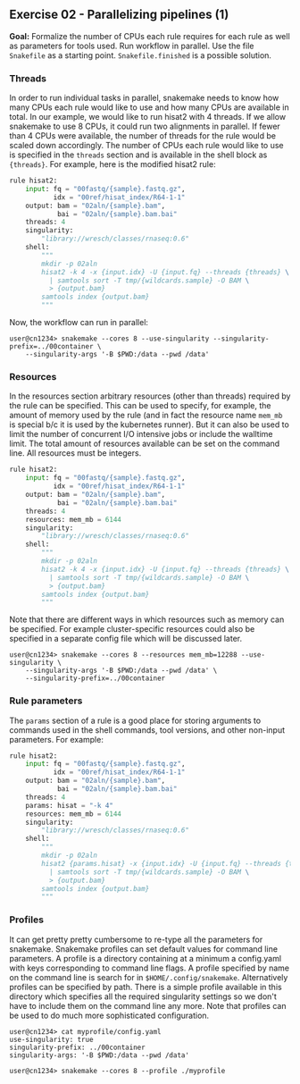 ## Exercise 02 - Parallelizing pipelines (1)

**Goal:** Formalize the number of CPUs each rule requires for each rule as well as 
parameters for tools used. Run workflow in parallel. Use the file `Snakefile` as a starting
point. `Snakefile.finished` is a possible solution.

### Threads

In order to run individual tasks in parallel, snakemake needs to know how many
CPUs each rule would like to use and how many CPUs are available in total. In
our example, we would like to run hisat2 with 4 threads. If we allow snakemake
to use 8 CPUs, it could run two alignments in parallel.  If fewer than 4 CPUs
were available, the number of threads for the rule would be scaled down
accordingly. The number of CPUs each rule would like to use is specified
in the `threads` section and is available in the shell block as `{threads}`.
For example, here is the modified hisat2 rule:


```python
rule hisat2:
    input: fq = "00fastq/{sample}.fastq.gz",
           idx = "00ref/hisat_index/R64-1-1"
    output: bam = "02aln/{sample}.bam",
            bai = "02aln/{sample}.bam.bai"
    threads: 4
    singularity:
        "library://wresch/classes/rnaseq:0.6"
    shell:
        """
        mkdir -p 02aln
        hisat2 -k 4 -x {input.idx} -U {input.fq} --threads {threads} \
          | samtools sort -T tmp/{wildcards.sample} -O BAM \
          > {output.bam}
        samtools index {output.bam}
        """
```

Now, the workflow can run in parallel:

```console
user@cn1234> snakemake --cores 8 --use-singularity --singularity-prefix=../00container \
    --singularity-args '-B $PWD:/data --pwd /data'
```

### Resources

In the resources section arbitrary resources (other than threads) required by
the rule can be specified. This can be used to specify, for example, the amount
of memory used by the rule (and in fact the resource name `mem_mb` is special
b/c it is used by the kubernetes runner). But it can also be used to limit the
number of concurrent I/O intensive jobs or include the walltime limit. The total
amount of resources available can be set on the command line. All resources must be
integers.

```python
rule hisat2:
    input: fq = "00fastq/{sample}.fastq.gz",
           idx = "00ref/hisat_index/R64-1-1"
    output: bam = "02aln/{sample}.bam",
            bai = "02aln/{sample}.bam.bai"
    threads: 4
    resources: mem_mb = 6144
    singularity:
        "library://wresch/classes/rnaseq:0.6"
    shell:
        """
        mkdir -p 02aln
        hisat2 -k 4 -x {input.idx} -U {input.fq} --threads {threads} \
          | samtools sort -T tmp/{wildcards.sample} -O BAM \
          > {output.bam}
        samtools index {output.bam}
        """
```

Note that there are different ways in which resources such as memory can
be specified. For example cluster-specific resources could also be specified
in a separate config file which will be discussed later.

```console
user@cn1234> snakemake --cores 8 --resources mem_mb=12288 --use-singularity \
    --singularity-args '-B $PWD:/data --pwd /data' \
    --singularity-prefix=../00container
```

### Rule parameters

The `params` section of a rule is a good place for storing arguments
to commands used in the shell commands, tool versions, and other non-input
parameters. For example:

```python
rule hisat2:
    input: fq = "00fastq/{sample}.fastq.gz",
           idx = "00ref/hisat_index/R64-1-1"
    output: bam = "02aln/{sample}.bam",
            bai = "02aln/{sample}.bam.bai"
    threads: 4
    params: hisat = "-k 4"
    resources: mem_mb = 6144
    singularity:
        "library://wresch/classes/rnaseq:0.6"
    shell:
        """
        mkdir -p 02aln
        hisat2 {params.hisat} -x {input.idx} -U {input.fq} --threads {threads} \
          | samtools sort -T tmp/{wildcards.sample} -O BAM \
          > {output.bam}
        samtools index {output.bam}
        """
```

### Profiles

It can get pretty pretty cumbersome to re-type all the parameters for
snakemake. Snakemake profiles can set default values for command line
parameters.  A profile is a directory containing at a minimum a config.yaml
with keys corresponding to command line flags. A profile specified by
name on the command line is search for in `$HOME/.config/snakemake`. Alternatively
profiles can be specified by path. There is a simple profile available in
this directory which specifies all the required singularity settings so
we don't have to include them on the command line any more. Note that
profiles can be used to do much more sophisticated configuration.

```console
user@cn1234> cat myprofile/config.yaml
use-singularity: true
singularity-prefix: ../00container
singularity-args: '-B $PWD:/data --pwd /data'

user@cn1234> snakemake --cores 8 --profile ./myprofile
```
